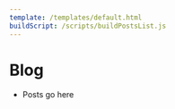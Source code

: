 ```yaml
---
template: /templates/default.html
buildScript: /scripts/buildPostsList.js
---
```


# Blog

- Posts go here
